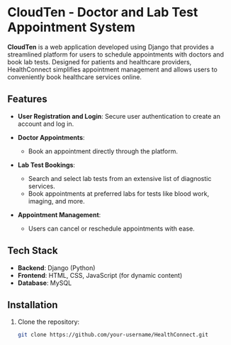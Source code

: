 # CloudTen - Doctor and Lab Test Appointment System

**CloudTen** is a web application developed using Django that provides a streamlined platform for users to schedule appointments with doctors and book lab tests. Designed for patients and healthcare providers, HealthConnect simplifies appointment management and allows users to conveniently book healthcare services online.

## Features

- **User Registration and Login**: Secure user authentication to create an account and log in.
  
- **Doctor Appointments**:
  - Book an appointment directly through the platform.

- **Lab Test Bookings**:
  - Search and select lab tests from an extensive list of diagnostic services.
  - Book appointments at preferred labs for tests like blood work, imaging, and more.
  
- **Appointment Management**:
  - Users can cancel or reschedule appointments with ease.
  

## Tech Stack

- **Backend**: Django (Python)
- **Frontend**: HTML, CSS, JavaScript (for dynamic content)
- **Database**: MySQL 

## Installation

1. Clone the repository:
   ```bash
   git clone https://github.com/your-username/HealthConnect.git
